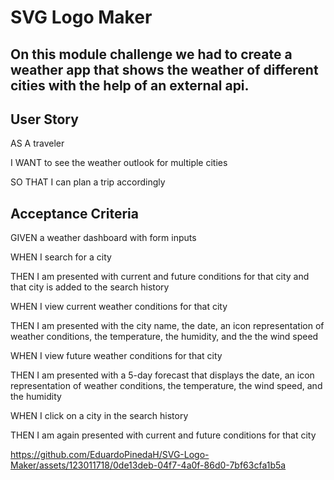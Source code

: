 # SVG Logo Maker

## On this module challenge we had to create a weather app that shows the weather of different cities with the help of an external api.

## User Story
AS A traveler

I WANT to see the weather outlook for multiple cities

SO THAT I can plan a trip accordingly

## Acceptance Criteria
GIVEN a weather dashboard with form inputs

WHEN I search for a city

THEN I am presented with current and future conditions for that city and that city is added to the search history

WHEN I view current weather conditions for that city

THEN I am presented with the city name, the date, an icon representation of weather conditions, the temperature, the humidity, and the the wind speed

WHEN I view future weather conditions for that city

THEN I am presented with a 5-day forecast that displays the date, an icon representation of weather conditions, the temperature, the wind speed, and the humidity

WHEN I click on a city in the search history

THEN I am again presented with current and future conditions for that city


https://github.com/EduardoPinedaH/SVG-Logo-Maker/assets/123011718/0de13deb-04f7-4a0f-86d0-7bf63cfa1b5a


